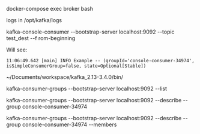 
docker-compose exec broker bash

logs in /opt/kafka/logs

kafka-console-consumer --bootstrap-server localhost:9092 --topic test_dest --f
rom-beginning

Will see:

```terminal
11:06:49.642 [main] INFO Example -- (groupId='console-consumer-34974', isSimpleConsumerGroup=false, state=Optional[Stable])

```

~/Documents/workspace/kafka_2.13-3.4.0/bin/

kafka-consumer-groups --bootstrap-server localhost:9092 --list

kafka-consumer-groups --bootstrap-server localhost:9092 --describe --group console-consumer-34974

kafka-consumer-groups --bootstrap-server localhost:9092 --describe --group console-consumer-34974 --members